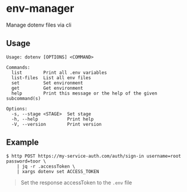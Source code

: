 # env-manager

Manage dotenv files via cli

## Usage

```
Usage: dotenv [OPTIONS] <COMMAND>

Commands:
  list        Print all .env variables
  list-files  List all env files
  set         Set environment
  get         Get environment
  help        Print this message or the help of the given subcommand(s)

Options:
  -s, --stage <STAGE>  Set stage
  -h, --help           Print help
  -V, --version        Print version
```

## Example

```
$ http POST https://my-service-auth.com/auth/sign-in username=root password=toor \
    | jq -r .accessToken \
    | xargs dotenv set ACCESS_TOKEN
```

> Set the response accessToken to the `.env` file

